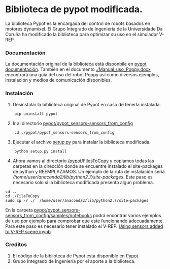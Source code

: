# Biblioteca de pypot modificada.
La biblioteca Pypot es la encargada del control de robots basados en motores dynamixel. El Grupo Integrado de Ingeniería de la Universidade Da Coruña ha modificado la biblioteca para optimizar su uso en el simulador V-REP.

### Documentación 
La documentación original de la biblioteca está disponbile en [pypot documentación](http://poppy-project.github.io/pypot/). También en el documento [./Manual_uso_Poppy.docx](Manual_uso_Poppy.docx) encontrará una guía del uso del robot Poppy así como diversos ejemplos, instalación y medios de comunicación disponibles.   

### Instalación
1. Desinstalar la biblioteca original de Pypot en caso de tenerla instalada.
```
	pip uninstall pypot
```
2. Ir al directorio [pypot/pypot_sensors-sensors_from_config](./pypot/pypot_sensors-sensors_from_config)
```
	cd ./pypot/pypot_sensors-sensors_from_config
```
3. Ejecutar el archivo [setup.py](./pypot/pypot_sensors-sensors_from_config/setup.py) para instalar la biblioteca modificada.
```
	python setup.py install
```
4. Ahora vamos al directorio [/pypot/FilesToCopy](./pypot/FilesToCopy) y copiamos todas las carpetas en la dirección donde se encuentre instalado el site-packages de python y REEMPLAZAMOS. Un ejemplo de la ruta de instalación sería
*/home/user/anaconda2/lib/python2.7/site-packages*. Este paso es necesario solo si la biblioteca modificada presenta algun problema.
```
cd ..
cd ./FileToCopy
sudo cp -r ./  /home/user/anaconda2/lib/python2.7/site-packages
```

En la carpeta [pypot/pypot_sensors-sensors_from_config/samples/notebooks](./pypot/pypot_sensors-sensors_from_config/samples/notebooks) podrá encontrar varios ejemplos de uso por ejemplo para comprobar que este funcionando adecuadamente. Para este paso es necesario tener instalado el V-REP. [Using sensors added to V-REP scene.ipynb](./pypot/pypot_sensors-sensors_from_config/samples/notebooks/sensors_usage/Using_sensors_added_to_V-REP_scene.ipynb)
### Creditos
1. El código de la biblioteca de Pypot esta disponible en [Pypot](https://github.com/poppy-project/pypot)
2. Grupo Integrado de Ingeniería por el aporte a la biblioteca.